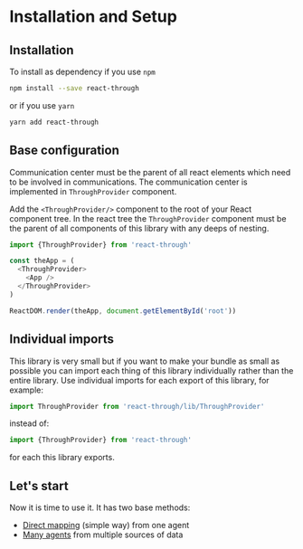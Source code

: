 # Installation and Setup

## Installation

To install as dependency if you use `npm`

```sh
npm install --save react-through

```

or if you use `yarn`

```sh
yarn add react-through

```

## Base configuration

Communication center must be the parent of all react elements which need
to be involved in communications. The communication center is implemented
in `ThroughProvider` component.

Add the `<ThroughProvider/>` component to the root of your React component
tree. In the react tree the `ThroughProvider` component must be the parent
of all components of this library with any deeps of nesting.

```javascript
import {ThroughProvider} from 'react-through'

const theApp = (
  <ThroughProvider>
    <App />
  </ThroughProvider>
)

ReactDOM.render(theApp, document.getElementById('root'))
```

## Individual imports

This library is very small but if you want to make your bundle as small
as possible you can import each thing of this library individually rather
than the entire library. Use individual imports for each export of this
library, for example:

```javascript
import ThroughProvider from 'react-through/lib/ThroughProvider'
```

instead of:

```javascript
import {ThroughProvider} from 'react-through'
```

for each this library exports.

## Let's start

Now it is time to use it. It has two base methods:

 * [Direct mapping](./Direct.md) (simple way) from one agent
 * [Many agents](./ManyAgents.md) from multiple sources of data